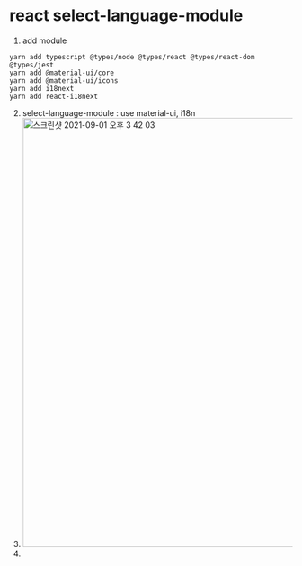 # react select-language-module

1. add module
```
yarn add typescript @types/node @types/react @types/react-dom @types/jest
yarn add @material-ui/core
yarn add @material-ui/icons
yarn add i18next
yarn add react-i18next
```
2. select-language-module : use material-ui, i18n
3. <img width="763" alt="스크린샷 2021-09-01 오후 3 42 03" src="https://user-images.githubusercontent.com/53844621/131624313-9a95af41-73d6-4571-8ad2-01bfc423fbaa.png">
4. 
